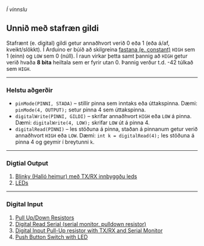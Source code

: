 _Í vinnslu_ 

## Unnið með stafræn gildi

Stafrænt (e. digital) gildi getur annaðhvort verið 0 eða 1 (eða á/af, kveikt/slökkt). Í Arduino er búið að skilgreina [fastana (e. constant)](https://www.arduino.cc/reference/en/language/variables/constants/constants/) ```HIGH``` sem 1 (einn) og ```LOW``` sem 0 (núll). Í raun virkar þetta samt þannig að ```HIGH``` getur verið hvaða **8 bita** heiltala sem er fyrir utan 0. Þannig verður t.d. -42 túlkað sem ```HIGH```.

---

### Helstu aðgerðir

- ```pinMode(PINNI, STADA)``` – stillir pinna sem inntaks eða úttakspinna. Dæmi: ```pinMode(4, OUTPUT);``` setur pinna 4 sem úttakspinna.
- ```digitalWrite(PINNI, GILDI)``` – skrifar annaðhvort ```HIGH``` eða ```LOW``` á pinna. Dæmi: ```digitalWrite(4, LOW);``` skrifar ```LOW``` út á pinna 4.
- ```digitalRead(PINNI)``` – les stöðuna á pinna, staðan á pinnanum getur verið annaðhvort ```HIGH``` eða ```LOW```. Dæmi: ```int k = digitalRead(4);``` les stöðuna á pinna 4 og geymir í breytunni ```k```.

---

### Digtial Output 

1. [Blinky (Halló heimur) með TX/RX innbyggðu leds](https://learn.adafruit.com/ladyadas-learn-arduino-lesson-number-1)
1. [LEDs](https://learn.adafruit.com/adafruit-arduino-lesson-2-leds/overview)
<!--
1. [Understanding Blink without Delay 3xleds (millis)](https://wokwi.com/playground/blink-without-delay-3-leds)
-->
---

### Digital Input 

1. [Pull Up/Down Resistors](https://github.com/VESM2VT/Efni/blob/main/Kennsluefni/PullUp_PullDown_Resistors.md)
1. [Digital Read Serial (serial monitor, pulldown resistor)](https://www.arduino.cc/en/Tutorial/BuiltInExamples/DigitalReadSerial) 
1. [Digital Input Pull-Up resistor with TX/RX and Serial Monitor](https://www.arduino.cc/en/Tutorial/DigitalInputPullup) 
1. [Push Button Switch with LED](https://unciarobotics.com/robotics/interfacing-arduino-push-button-switch-with-led-digitalread/)
